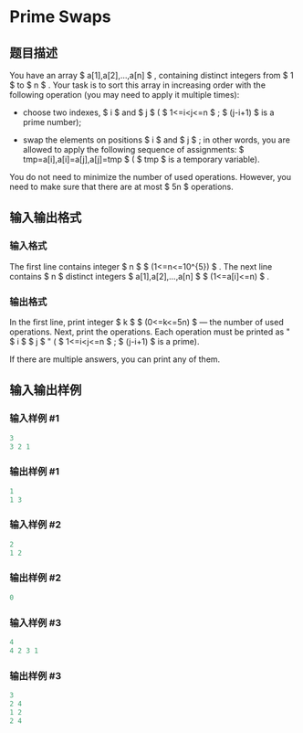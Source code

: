 # Prime Swaps

## 题目描述

You have an array $ a[1],a[2],...,a[n] $ , containing distinct integers from $ 1 $ to $ n $ . Your task is to sort this array in increasing order with the following operation (you may need to apply it multiple times):

- choose two indexes, $ i $ and $ j $ ( $ 1<=i&lt;j<=n $ ; $ (j-i+1) $ is a prime number);

- swap the elements on positions $ i $ and $ j $ ; in other words, you are allowed to apply the following sequence of assignments: $ tmp=a[i],a[i]=a[j],a[j]=tmp $ ( $ tmp $ is a temporary variable).

You do not need to minimize the number of used operations. However, you need to make sure that there are at most $ 5n $ operations.

## 输入输出格式

### 输入格式

The first line contains integer $ n $ $ (1<=n<=10^{5}) $ . The next line contains $ n $ distinct integers $ a[1],a[2],...,a[n] $ $ (1<=a[i]<=n) $ .

### 输出格式

In the first line, print integer $ k $ $ (0<=k<=5n) $ — the number of used operations. Next, print the operations. Each operation must be printed as " $ i $ $ j $ " ( $ 1<=i&lt;j<=n $ ; $ (j-i+1) $ is a prime).

If there are multiple answers, you can print any of them.

## 输入输出样例

### 输入样例 #1

```cpp
3
3 2 1

```
### 输出样例 #1

```cpp
1
1 3

```
### 输入样例 #2

```cpp
2
1 2

```
### 输出样例 #2

```cpp
0

```
### 输入样例 #3

```cpp
4
4 2 3 1

```
### 输出样例 #3

```cpp
3
2 4
1 2
2 4

```
